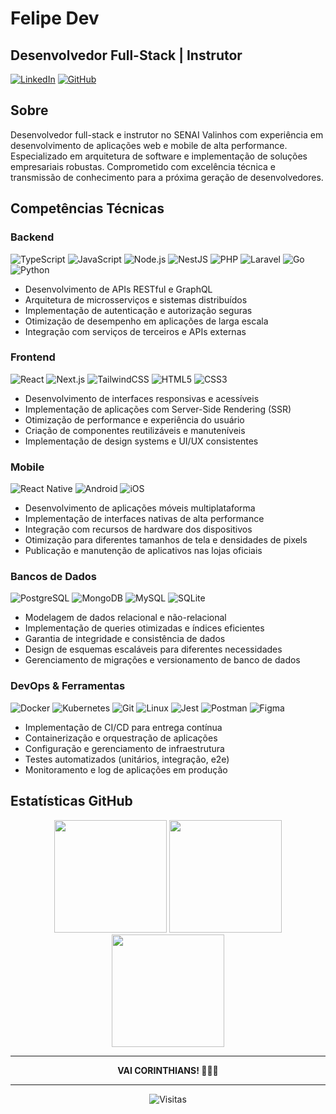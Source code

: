 # Felipe Dev

## Desenvolvedor Full-Stack | Instrutor

<div>
<a href="https://linkedin.com/in/92felipesantos/"><img src="https://img.shields.io/badge/LinkedIn-0077B5?style=for-the-badge&logo=linkedin&logoColor=white" alt="LinkedIn"/></a>
<a href="https://github.com/FelipeSantos92Dev"><img src="https://img.shields.io/badge/GitHub-100000?style=for-the-badge&logo=github&logoColor=white" alt="GitHub"/></a>
</div>

## Sobre

Desenvolvedor full-stack e instrutor no SENAI Valinhos com experiência em desenvolvimento de aplicações web e mobile de alta performance. Especializado em arquitetura de software e implementação de soluções empresariais robustas. Comprometido com excelência técnica e transmissão de conhecimento para a próxima geração de desenvolvedores.

## Competências Técnicas

### Backend

<div>
<img src="https://img.shields.io/badge/TypeScript-3178C6?style=for-the-badge&logo=typescript&logoColor=white" alt="TypeScript"/>
<img src="https://img.shields.io/badge/JavaScript-F7DF1E?style=for-the-badge&logo=javascript&logoColor=black" alt="JavaScript"/>
<img src="https://img.shields.io/badge/Node.js-339933?style=for-the-badge&logo=node.js&logoColor=white" alt="Node.js"/>
<img src="https://img.shields.io/badge/NestJS-E0234E?style=for-the-badge&logo=nestjs&logoColor=white" alt="NestJS"/>
<img src="https://img.shields.io/badge/PHP-777BB4?style=for-the-badge&logo=php&logoColor=white" alt="PHP"/>
<img src="https://img.shields.io/badge/Laravel-FF2D20?style=for-the-badge&logo=laravel&logoColor=white" alt="Laravel"/>
<img src="https://img.shields.io/badge/Go-00ADD8?style=for-the-badge&logo=go&logoColor=white" alt="Go"/>
<img src="https://img.shields.io/badge/Python-3776AB?style=for-the-badge&logo=python&logoColor=white" alt="Python"/>
</div>

- Desenvolvimento de APIs RESTful e GraphQL
- Arquitetura de microsserviços e sistemas distribuídos
- Implementação de autenticação e autorização seguras
- Otimização de desempenho em aplicações de larga escala
- Integração com serviços de terceiros e APIs externas

### Frontend

<div>
<img src="https://img.shields.io/badge/React-20232A?style=for-the-badge&logo=react&logoColor=61DAFB" alt="React"/>
<img src="https://img.shields.io/badge/Next.js-000000?style=for-the-badge&logo=next.js&logoColor=white" alt="Next.js"/>
<img src="https://img.shields.io/badge/TailwindCSS-38B2AC?style=for-the-badge&logo=tailwind-css&logoColor=white" alt="TailwindCSS"/>
<img src="https://img.shields.io/badge/HTML5-E34F26?style=for-the-badge&logo=html5&logoColor=white" alt="HTML5"/>
<img src="https://img.shields.io/badge/CSS3-1572B6?style=for-the-badge&logo=css3&logoColor=white" alt="CSS3"/>
</div>

- Desenvolvimento de interfaces responsivas e acessíveis
- Implementação de aplicações com Server-Side Rendering (SSR)
- Otimização de performance e experiência do usuário
- Criação de componentes reutilizáveis e manuteníveis
- Implementação de design systems e UI/UX consistentes

### Mobile

<div>
<img src="https://img.shields.io/badge/React_Native-20232A?style=for-the-badge&logo=react&logoColor=61DAFB" alt="React Native"/>
<img src="https://img.shields.io/badge/Android-3DDC84?style=for-the-badge&logo=android&logoColor=white" alt="Android"/>
<img src="https://img.shields.io/badge/iOS-000000?style=for-the-badge&logo=apple&logoColor=white" alt="iOS"/>
</div>

- Desenvolvimento de aplicações móveis multiplataforma
- Implementação de interfaces nativas de alta performance
- Integração com recursos de hardware dos dispositivos
- Otimização para diferentes tamanhos de tela e densidades de pixels
- Publicação e manutenção de aplicativos nas lojas oficiais

### Bancos de Dados

<div>
<img src="https://img.shields.io/badge/PostgreSQL-316192?style=for-the-badge&logo=postgresql&logoColor=white" alt="PostgreSQL"/>
<img src="https://img.shields.io/badge/MongoDB-4EA94B?style=for-the-badge&logo=mongodb&logoColor=white" alt="MongoDB"/>
<img src="https://img.shields.io/badge/MySQL-4479A1?style=for-the-badge&logo=mysql&logoColor=white" alt="MySQL"/>
<img src="https://img.shields.io/badge/SQLite-003B57?style=for-the-badge&logo=sqlite&logoColor=white" alt="SQLite"/>
</div>

- Modelagem de dados relacional e não-relacional
- Implementação de queries otimizadas e índices eficientes
- Garantia de integridade e consistência de dados
- Design de esquemas escaláveis para diferentes necessidades
- Gerenciamento de migrações e versionamento de banco de dados

### DevOps & Ferramentas

<div>
<img src="https://img.shields.io/badge/Docker-2496ED?style=for-the-badge&logo=docker&logoColor=white" alt="Docker"/>
<img src="https://img.shields.io/badge/Kubernetes-326CE5?style=for-the-badge&logo=kubernetes&logoColor=white" alt="Kubernetes"/>
<img src="https://img.shields.io/badge/Git-F05032?style=for-the-badge&logo=git&logoColor=white" alt="Git"/>
<img src="https://img.shields.io/badge/Linux-FCC624?style=for-the-badge&logo=linux&logoColor=black" alt="Linux"/>
<img src="https://img.shields.io/badge/Jest-C21325?style=for-the-badge&logo=jest&logoColor=white" alt="Jest"/>
<img src="https://img.shields.io/badge/Postman-FF6C37?style=for-the-badge&logo=postman&logoColor=white" alt="Postman"/>
<img src="https://img.shields.io/badge/Figma-F24E1E?style=for-the-badge&logo=figma&logoColor=white" alt="Figma"/>
</div>

- Implementação de CI/CD para entrega contínua
- Containerização e orquestração de aplicações
- Configuração e gerenciamento de infraestrutura
- Testes automatizados (unitários, integração, e2e)
- Monitoramento e log de aplicações em produção

## Estatísticas GitHub

<div align="center">
  <img height="180em" src="https://github-readme-stats.vercel.app/api?username=FelipeSantos92Dev&show_icons=true&theme=react&include_all_commits=true&count_private=true"/>
  <img height="180em" src="https://github-readme-stats.vercel.app/api/top-langs/?username=FelipeSantos92Dev&layout=compact&langs_count=8&theme=react"/>
</div>

<div align="center">
  <img height="180em" src="https://github-readme-streak-stats.herokuapp.com/?user=FelipeSantos92Dev&theme=react"/>
</div>

---

<div align="center">
<strong>VAI CORINTHIANS! 🖤🤍🖤</strong>
</div>

---

<div align="center">
  <img src="https://komarev.com/ghpvc/?username=FelipeSantos92Dev&color=blue&style=flat-square&label=Visualizações+do+Perfil" alt="Visitas" />
</div>
